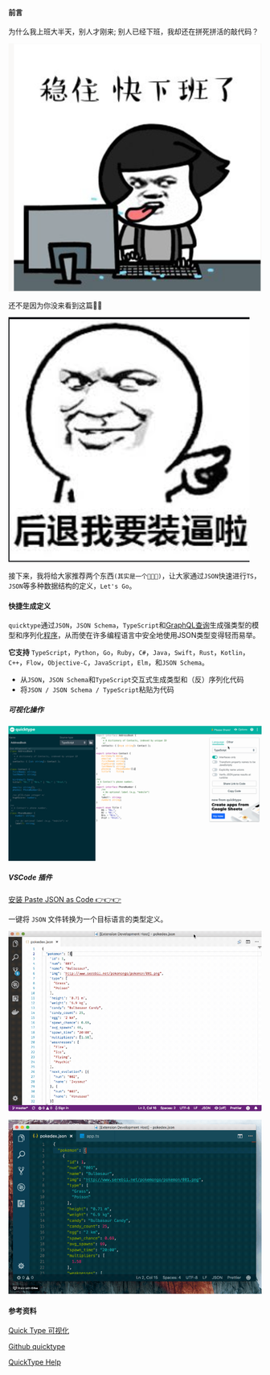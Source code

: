 #### 前言

为什么我上班大半天，别人才刚来; 别人已经下班，我却还在拼死拼活的敲代码？

![1](./images/wenzhu.png)

还不是因为你没来看到这篇📒🐴

![zhuangbi.png](./images/zhuangbi.png)

接下来，我将给大家推荐两个东西`(其实是一个🤗🤗🤗)`，让大家通过`JSON`快速进行`TS`， `JSON`等多种数据结构的定义，`Let's Go`。

#### 快捷生成定义

`quicktype`通过`JSON`，`JSON Schema`，`TypeScript`和[GraphQL查询](https://blog.quicktype.io/graphql-with-quicktype/)生成强类型的模型和序列化[程序](https://blog.quicktype.io/graphql-with-quicktype/)，从而使在许多编程语言中安全地使用JSON类型变得轻而易举。

**它支持** `TypeScript`，`Python`，`Go`，`Ruby`，`C#`，`Java`，`Swift`，`Rust`，`Kotlin`，`C++`，`Flow`，`Objective-C`，`JavaScript`，`Elm`，和`JSON Schema`。

- 从`JSON`，`JSON Schema`和`TypeScript`交互式生成类型和（反）序列化代码
- 将`JSON / JSON Schema / TypeScript`粘贴为代码

##### 可视化操作

![quicktype.gif](./images/quicktype.gif)

##### VSCode 插件

[安装 Paste JSON as Code 👉👉👉](https://marketplace.visualstudio.com/items?itemName=quicktype.quicktype)

一键将 `JSON` 文件转换为一个目标语言的类型定义。

![paste-json-as-code.gif](../vscode/images/paste-json-as-code.gif)

![paste-json-as-code2.gif](../vscode/images/paste-json-as-code2.gif)

#### 参考资料

[Quick Type 可视化](https://app.quicktype.io/)

[Github quicktype](https://github.com/quicktype/quicktype)

[QuickType Help](http://blog.quicktype.io/first-look/)

